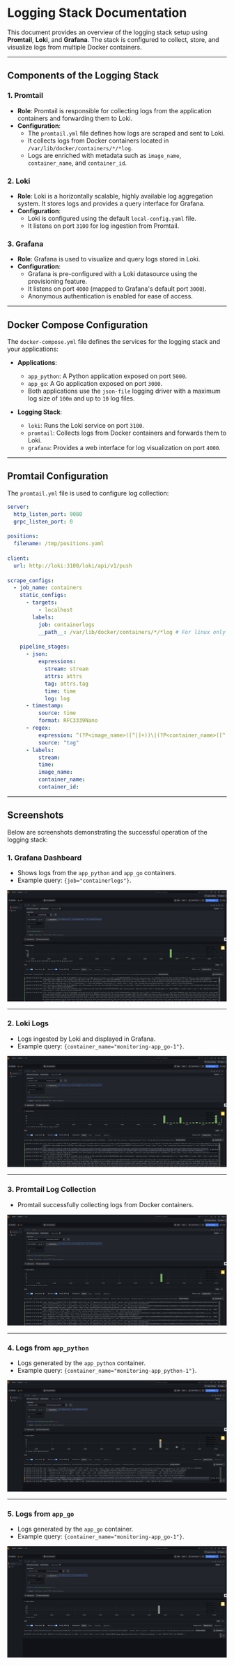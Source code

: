 # Logging Stack Documentation

This document provides an overview of the logging stack setup using **Promtail**, **Loki**, and **Grafana**. The stack is configured to collect, store, and visualize logs from multiple Docker containers.

---

## Components of the Logging Stack

### 1. **Promtail**

- **Role**: Promtail is responsible for collecting logs from the application containers and forwarding them to Loki.
- **Configuration**:
  - The `promtail.yml` file defines how logs are scraped and sent to Loki.
  - It collects logs from Docker containers located in `/var/lib/docker/containers/*/*log`.
  - Logs are enriched with metadata such as `image_name`, `container_name`, and `container_id`.

### 2. **Loki**

- **Role**: Loki is a horizontally scalable, highly available log aggregation system. It stores logs and provides a query interface for Grafana.
- **Configuration**:
  - Loki is configured using the default `local-config.yaml` file.
  - It listens on port `3100` for log ingestion from Promtail.

### 3. **Grafana**

- **Role**: Grafana is used to visualize and query logs stored in Loki.
- **Configuration**:
  - Grafana is pre-configured with a Loki datasource using the provisioning feature.
  - It listens on port `4000` (mapped to Grafana's default port `3000`).
  - Anonymous authentication is enabled for ease of access.

---

## Docker Compose Configuration

The `docker-compose.yml` file defines the services for the logging stack and your applications:

- **Applications**:
  - `app_python`: A Python application exposed on port `5000`.
  - `app_go`: A Go application exposed on port `3000`.
  - Both applications use the `json-file` logging driver with a maximum log size of `100m` and up to `10` log files.

- **Logging Stack**:
  - `loki`: Runs the Loki service on port `3100`.
  - `promtail`: Collects logs from Docker containers and forwards them to Loki.
  - `grafana`: Provides a web interface for log visualization on port `4000`.

---

## Promtail Configuration

The `promtail.yml` file is used to configure log collection:

```yaml
server:
  http_listen_port: 9080
  grpc_listen_port: 0

positions:
  filename: /tmp/positions.yaml

client:
  url: http://loki:3100/loki/api/v1/push

scrape_configs:
  - job_name: containers
    static_configs:
      - targets:
          - localhost
        labels:
          job: containerlogs
          __path__: /var/lib/docker/containers/*/*log # For linux only

    pipeline_stages:
      - json:
          expressions:
            stream: stream
            attrs: attrs
            tag: attrs.tag
            time: time
            log: log
      - timestamp:
          source: time
          format: RFC3339Nano
      - regex:
          expression: ^(?P<image_name>([^|]+))\|(?P<container_name>([^|]+))$
          source: "tag"
      - labels:
          stream:
          time:
          image_name:
          container_name:
          container_id:
```

---

## Screenshots

Below are screenshots demonstrating the successful operation of the logging stack:

### 1. **Grafana Dashboard**

- Shows logs from the `app_python` and `app_go` containers.
- Example query: `{job="containerlogs"}`.

![Grafana Dashboard](screenshots/grafana_dashboard.png)

---

### 2. **Loki Logs**

- Logs ingested by Loki and displayed in Grafana.
- Example query: `{container_name="monitoring-app_go-1"}`.

![Loki Logs](screenshots/loki_logs.png)

---

### 3. **Promtail Log Collection**

- Promtail successfully collecting logs from Docker containers.

![Promtail Logs](screenshots/promtail_logs.png)

---

### 4. **Logs from `app_python`**

- Logs generated by the `app_python` container.
- Example query: `{container_name="monitoring-app_python-1"}`.

![app_python Logs](screenshots/app_python_logs.png)

---

### 5. **Logs from `app_go`**

- Logs generated by the `app_go` container.
- Example query: `{container_name="monitoring-app_go-1"}`.

![app_go Logs](screenshots/app_go_logs.png)
